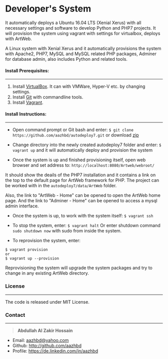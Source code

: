 # Developer's System

It automatically deploys a Ubuntu 16.04 LTS (Xenial Xerus) with all necessary settings and software to develop Python and PHP7 projects. It will provision the system using vagrant with settings for virtualbox, deploys with ArtWeb.
 
A Linux system with Xenial Xerus and it automatically provisions the system with Apache2, PHP7, MySQL and MySQL related PHP packages, Adminer for database admin, also includes Python and related tools.


#### Install Prerequisites:
---------------------------

1. Install [VirtualBox](https://www.virtualbox.org/wiki/Downloads). It can with VMWare, Hyper-V etc. by changing settings.
2. Install [Git](https://git-scm.com/) with commandline tools.
3. Install [Vagrant](https://www.vagrantup.com/).

#### Install Instructions:
--------------------------

- Open command prompt or Git bash and enter: ```$ git clone https://github.com/aazhbd/autodeploy7.git``` or download [zip](https://github.com/aazhbd/autodeploy7/archive/master.zip)

- Change directory into the newly created autodeploy7 folder and enter: ```$ vagrant up``` and it will automatically deploy and provision the system

- Once the system is up and finished provisioning itself, open web browser and set address to: ``` http://localhost:8080/Artweb/webroot/ ```

It should show the deails of the PHP7 installation and it contains a link on the top to the default page for ArtWeb framework for PHP. The project can be worked with in the ```autodeploy7/data/ArtWeb``` folder.

Also, the link to "ArtWeb - Home" can be opened to open the ArtWeb home page.
And the link to "Adminer - Home" can be opened to access a mysql admin interface.

- Once the system is up, to work with the system itself: ``` $ vagrant ssh ```

- To stop the system, enter: ``` $ vagrant halt ```
Or enter shutdown command ```sudo shutdown now``` with sudo from inside the system.

- To reprovision the system, enter:
```
$ vagrant provision
or
$ vagrant up --provision
```
Reprovisioning the system will upgrade the system packages and try to change in any existing ArtWeb directory.


### License
-----------

The code is released under MIT License.


### Contact
-----------

> **Abdullah Al Zakir Hossain**

- Email:   <aazhbd@yahoo.com>
- Github:   <http://github.com/aazhbd>
- Profile:   <https://de.linkedin.com/in/aazhbd>
